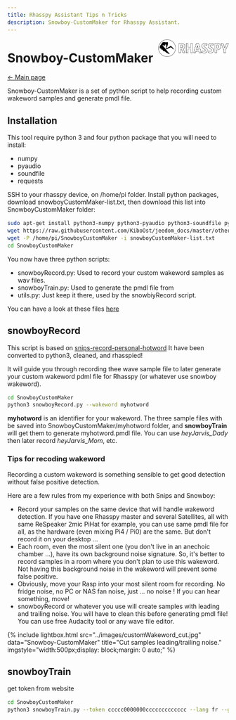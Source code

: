 ```yaml
---
title: Rhasspy Assistant Tips n Tricks
description: Snowboy-CustomMaker for Rhasspy Assistant.
---
```


<img align="right" src="../images/rhasspyLogoLong.png" width="160" style="top: 15px">

# Snowboy-CustomMaker

[← Main page](../index.md)

Snowboy-CustomMaker is a set of python script to help recording custom wakeword samples and generate pmdl file.

## Installation

This tool require python 3 and four python package that you will need to install:

- numpy
- pyaudio
- soundfile
- requests

SSH to your rhasspy device, on /home/pi folder.
Install python packages, download snowboyCustomMaker-list.txt, then download this list into SnowboyCustomMaker folder:


```bash
sudo apt-get install python3-numpy python3-pyaudio python3-soundfile python3-requests
wget https://raw.githubusercontent.com/KiboOst/jeedom_docs/master/other/Rhasspy/SnowboyCustomMaker/snowboyCustomMaker-list.txt
wget -P /home/pi/SnowboyCustomMaker -i snowboyCustomMaker-list.txt
cd SnowboyCustomMaker
```

You now have three python scripts:
- snowboyRecord.py: Used to record your custom wakeword samples as wav files.
- snowboyTrain.py: Used to generate the pmdl file from
- utils.py: Just keep it there, used by the snowbiyRecord script.

You can have a look at these files [here](https://github.com/KiboOst/jeedom_docs/tree/master/other/Rhasspy/SnowboyCustomMaker)

## snowboyRecord

This script is based on [snips-record-personal-hotword](https://github.com/snipsco/snips-record-personal-hotword)
It have been converted to python3, cleaned, and rhasspied!

It will guide you through recording thee wave sample file to later generate your custom wakeword pdml file for Rhasspy (or whatever use snowboy wakeword).

```bash
cd SnowboyCustomMaker
python3 snowboyRecord.py --wakeword myhotword
```
**myhotword** is an identifier for your wakeword. The three sample files with be saved into SnowboyCustomMaker/myhotword folder, and **snowboyTrain** will get them to generate myhotword.pmdl file. You can use *heyJarvis_Dady* then later record *heyJarvis_Mom*, etc.

### Tips for recoding wakeword

Recording a custom wakeword is something sensible to get good detection without false positive detection.

Here are a few rules from my experience with both Snips and Snowboy:

- Record your samples on the same device that will handle wakeword detection. If you have one Rhasspy master and several Satellites, all with same ReSpeaker 2mic PiHat for example, you can use same pmdl file for all, as the hardware (even mixing Pi4 / Pi0) are the same. But don't record it on your desktop ...
- Each room, even the most silent one (you don't live in an anechoic chamber ...), have its own background noise signature. So, it's better to record samples in a room where you don't plan to use this wakeword. Not having this background noise in the wakeword will prevent some false positive.
- Obviously, move your Rasp into your most silent room for recording. No fridge noise, no PC or NAS fan noise, just ... no noise ! If you can hear something, move!
- snowboyRecord or whatever you use will create samples with leading and trailing noise. You will have to clean this before generating pmdl file! You can use free Audacity tool or any wave file editor.

{% include lightbox.html src="../images/customWakeword_cut.jpg" data="Snowboy-CustomMaker" title="Cut samples leading/trailing noise." imgstyle="width:500px;display: block;margin: 0 auto;" %}

## snowboyTrain

get token from website

```bash
cd SnowboyCustomMaker
python3 snowboyTrain.py --token ccccc0000000ccccccccccccc --lang fr --gender M --age 3 --wakeword myhotword
```
